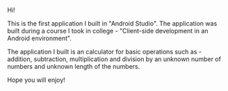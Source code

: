 Hi!

This is the first application I built in "Android Studio".
The application was built during a course I took in college - "Client-side development in an Android environment".

The application I built is an calculator for basic operations such as - addition, subtraction, multiplication and division by
an unknown number of numbers and unknown length of the numbers.

Hope you will enjoy!
